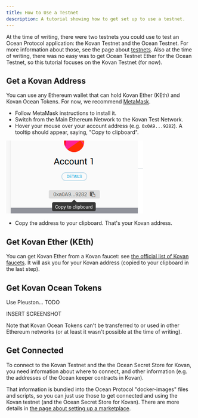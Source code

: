 ```yaml
---
title: How to Use a Testnet
description: A tutorial showing how to get set up to use a testnet.
---
```


At the time of writing, there were two testnets you could use to test an Ocean Protocol application: the Kovan Testnet and the Ocean Testnet. For more information about those, see the page about [testnets](/concepts/testnets/). Also at the time of writing, there was no easy was to get Ocean Testnet Ether for the Ocean Testnet, so this tutorial focuses on the Kovan Testnet (for now).

## Get a Kovan Address

You can use any Ethereum wallet that can hold Kovan Ether (KEth) and Kovan Ocean Tokens. For now, we recommend [MetaMask](https://metamask.io/).

- Follow MetaMask instructions to install it.
- Switch from the Main Ethereum Network to the Kovan Test Network.
- Hover your mouse over your account address (e.g. `0x0A9...9282`). A tooltip should appear, saying, "Copy to clipboard".

![Copy your Kovan address to your clipboard](images/get-address-from-metamask.png)

- Copy the address to your clipboard. That's your Kovan address.

## Get Kovan Ether (KEth)

You can get Kovan Ether from a Kovan faucet: see [the official list of Kovan faucets](https://github.com/kovan-testnet/faucet). It will ask you for your Kovan address (copied to your clipboard in the last step).

## Get Kovan Ocean Tokens

Use Pleuston... TODO

INSERT SCREENSHOT

Note that Kovan Ocean Tokens can't be transferred to or used in other Ethereum networks (or at least it wasn't possible at the time of writing).

## Get Connected

To connect to the Kovan Testnet and the the Ocean Secret Store for Kovan, you need information about where to connect, and other information (e.g. the addresses of the Ocean keeper contracts in Kovan).

That information is bundled into the Ocean Protocol "docker-images" files and scripts, so you can just use those to get connected and using the Kovan testnet (and the Ocean Secret Store for Kovan). There are more details in [the page about setting up a marketplace](/setup/marketplace/).
